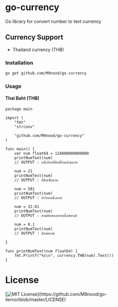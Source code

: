 # go-currency
Go library for convert number to text currency

## Currency Support
 - Thailand currency (THB)

### Installation
```bash
go get github.com/M9nood/go-currency
```

### Usage
#### Thai Baht (THB)

```golang
package main

import (
	"fmt"
	"strconv"

	"github.com/M9nood/go-currency"
)

func main() {
    var num float64 = 124000000000000
    printNumText(num)
    // OUTPUT : หนึ่งร้อยยี่สิบสี่ล้านล้านบาท

    num = 21
    printNumText(num)
    // OUTPUT : ยี่สิบเอ็ดบาท

    num = 501
    printNumText(num)
    // OUTPUT : ห้าร้อยหนึ่งบาท

    num = 32.01
    printNumText(num)
    // OUTPUT : สามสิบสองบาทหนึ่งสตางค์

    num = 0.1
    printNumText(num)
    // OUTPUT : สิบสตางค์

}

func printNumText(num float64) {
	fmt.Printf("%s\n", currency.THB(num).Text())
}

```


# License
[![MIT License](https://img.shields.io/apm/l/atomic-design-ui.svg?)](https://github.com/M9nood/go-iterror/blob/master/LICENSE)
